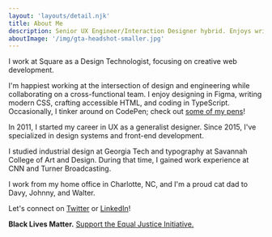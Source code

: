 ```yaml
---
layout: 'layouts/detail.njk'
title: About Me
description: Senior UX Engineer/Interaction Designer hybrid. Enjoys writing modern CSS, accessible HTML, and vanilla JS.
aboutImage: '/img/gta-headshot-smaller.jpg'
---
```



I work at Square as a Design Technologist, focusing on creative web development.

I'm happiest working at the intersection of design and engineering while collaborating on a cross-functional team. I enjoy designing in Figma, writing modern CSS, crafting accessible HTML, and coding in TypeScript. Occasionally, I tinker around on CodePen; check out [some of my pens](https://codepen.io/aharvard)!

In 2011, I started my career in UX as a generalist designer. Since 2015, I've specialized in design systems and front-end development.

I studied industrial design at Georgia Tech and typography at Savannah College of Art and Design. During that time, I gained work experience at CNN and Turner Broadcasting.

I work from my home office in Charlotte, NC, and I'm a proud cat dad to Davy, Johnny, and Walter.

Let's connect on [Twitter](https://twitter.com/aharvard) or [LinkedIn](https://www.linkedin.com/in/aharvard/)!

**Black Lives Matter.** [Support the Equal Justice Initiative.](https://support.eji.org/give/153413/#!/donation/checkout)
